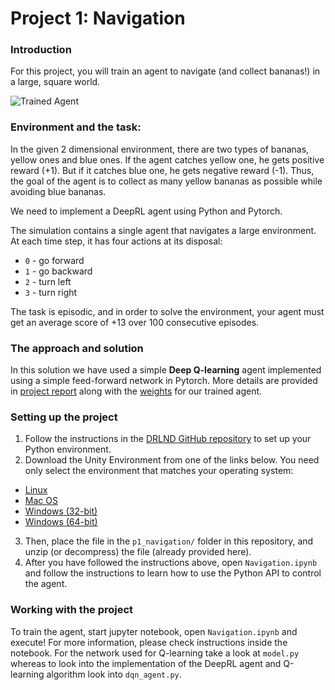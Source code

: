 [//]: # (Image References)

[image1]: https://user-images.githubusercontent.com/10624937/42135619-d90f2f28-7d12-11e8-8823-82b970a54d7e.gif "Trained Agent"

# Project 1: Navigation

### Introduction

For this project, you will train an agent to navigate (and collect bananas!) in a large, square world.  

![Trained Agent][image1]

### Environment and the task:

In the given 2 dimensional environment, there are two types of bananas, yellow ones and blue ones. If the agent catches yellow one, he gets positive reward (+1). But if it catches blue one, he gets negative reward (-1). Thus, the goal of the agent is to collect as many yellow bananas as possible while avoiding blue bananas.

We need to implement a DeepRL agent using Python and Pytorch.

The simulation contains a single agent that navigates a large environment. At each time step, it has four actions at its disposal:

- `0` - go forward
- `1` - go backward
- `2` - turn left
- `3` - turn right

The task is episodic, and in order to solve the environment, your agent must get an average score of +13 over 100 consecutive episodes.


### The approach and solution

In this solution we have used a simple **Deep Q-learning** agent implemented using a simple feed-forward network in Pytorch. More details are provided in [project report](PROJECT_REPORT.md) along with the [weights](checkpoint.pth) for our trained agent. 

### Setting up the project

1. Follow the instructions in the [DRLND GitHub repository](https://github.com/udacity/deep-reinforcement-learning#dependencies) to set up your Python environment.
2. Download the Unity Environment from one of the links below. You need only select the environment that matches your operating system:
- [Linux](https://s3-us-west-1.amazonaws.com/udacity-drlnd/P1/Banana/Banana_Linux.zip)
- [Mac OS](https://s3-us-west-1.amazonaws.com/udacity-drlnd/P1/Banana/Banana.app.zip)
- [Windows (32-bit)](https://s3-us-west-1.amazonaws.com/udacity-drlnd/P1/Banana/Banana_Windows_x86.zip)
- [Windows (64-bit)](https://s3-us-west-1.amazonaws.com/udacity-drlnd/P1/Banana/Banana_Windows_x86_64.zip)
3. Then, place the file in the `p1_navigation/` folder in this repository, and unzip (or decompress) the file (already provided here).
4. After you have followed the instructions above, open `Navigation.ipynb` and follow the instructions to learn how to use the Python API to control the agent.

### Working with the project

To train the agent, start jupyter notebook, open `Navigation.ipynb` and execute! For more information, please check instructions inside the notebook.
For the network used for Q-learning take a look at `model.py` whereas to look into the implementation of the DeepRL agent and Q-learning algorithm look into `dqn_agent.py`.
